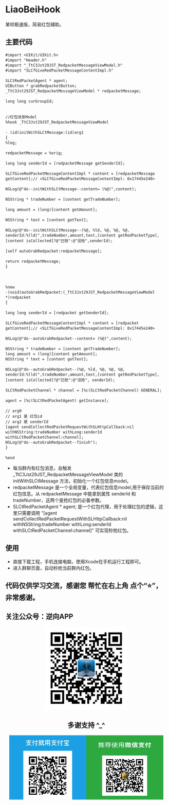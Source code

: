 # LiaoBeiHook
某呗极速版，简易红包辅助。

## 主要代码
```
#import <UIKit/UIKit.h>
#import "Header.h"
#import "_TtC3Jst29JST_RedpacketMessageViewModel.h"
#import "SLCfGiveRedPacketMessageContentImpl.h"

SLCtRedPacketAgent * agent;
UIButton * grabRedpacketButton;
_TtC3Jst29JST_RedpacketMessageViewModel * redpacketMessage;

long long curGroupId;


//红包消息Model
%hook _TtC3Jst29JST_RedpacketMessageViewModel

- (id)initWithSLCtMessage:(id)arg1
{
%log;

redpacketMessage = %orig;

long long senderId = [redpacketMessage getSenderId];

SLCfGiveRedPacketMessageContentImpl * content = [redpacketMessage getContent];// <SLCfGiveRedPacketMessageContentImpl: 0x17445e240>

NSLog(@"do--initWithSLCtMessage--content= (%@)",content);

NSString * tradeNumber = [content getTradeNumber];

long amount = (long)[content getAmount];

NSString * text = [content getText];

NSLog(@"do--initWithSLCtMessage--(%@, %ld, %@, %@, %@, senderId:%lld)",tradeNumber,amount,text,[content getRedPacketType],[content isCollected]?@"已抢":@"没抢",senderId);

[self autoGrabRedpacket:redpacketMessage];

return redpacketMessage;
}



%new
-(void)autoGrabRedpacket:(_TtC3Jst29JST_RedpacketMessageViewModel *)redpacket
{

long long senderId = [redpacket getSenderId];

SLCfGiveRedPacketMessageContentImpl * content = [redpacket getContent];// <SLCfGiveRedPacketMessageContentImpl: 0x17445e240>

NSLog(@"do--autoGrabRedpacket--content= (%@)",content);

NSString * tradeNumber = [content getTradeNumber];
long amount = (long)[content getAmount];
NSString * text = [content getText];

NSLog(@"do--autoGrabRedpacket--(%@, %ld, %@, %@, %@, senderId:%lld)",tradeNumber,amount,text,[content getRedPacketType],[content isCollected]?@"已抢":@"没抢", senderId);

SLCtRedPacketChannel * channel = [%c(SLCtRedPacketChannel) GENERAL];

agent = [%c(SLCtRedPacketAgent) getInstance];

// arg0
// arg1 是 红包id
// arg2 是 senderId
[agent sendCollectRedPacketRequestWithSLHttpCallback:nil withNSString:tradeNumber withLong:senderId withSLCtRedPacketChannel:channel];
NSLog(@"do--autoGrabRedpacket--finish");
}

%end
```

- 每当群内有红包消息，会触发 _TtC3Jst29JST_RedpacketMessageViewModel 类的 initWithSLCtMessage 方法，初始化一个红包信息model。
- redpacketMessage 是一个全局变量，代表红包信息model,用于保存当前的红包信息。从 redpacketMessage 中能拿到属性 senderId 和 tradeNumber，这两个是抢红包的必备参数。
- SLCtRedPacketAgent * agent; 是一个红包代理，用于处理红包的逻辑，这里只需要调用 "[agent sendCollectRedPacketRequestWithSLHttpCallback:nil withNSString:tradeNumber withLong:senderId withSLCtRedPacketChannel:channel]" 可实现秒抢红包。

## 使用
- 直接下载工程，手机连接电脑，使用Xcode在手机运行工程即可。
- 进入群聊页面，自动秒抢当前群内红包。



## 代码仅供学习交流，感谢您 帮忙在右上角 点个“⭐️”，非常感谢。


## 关注公众号：逆向APP
<div align=center><img width="258" height="258" src="./images/qrcode_gongzhonghao.jpg"/>


## 多谢支持 ^_^
<div align=center><img width="240" height="200" src="./images/zhifubao@2x.png"/><t/><img width="240" height="200" src="./images/wechatpay@2x.png"/></div>
